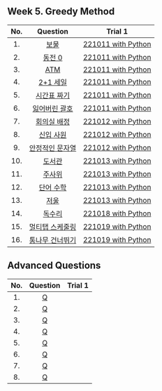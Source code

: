 ## Week 5. Greedy Method
|No.  |Question|Trial 1|
|:---:|:------:|:-----:|
|1.  |[보물](https://www.acmicpc.net/problem/1026)| [221011 with Python](https://github.com/JoonHyeok-hozy-Kim/algorithm_study/blob/main/BaekJoon/Solutions/Week5/py/Sol_A_221011_1026.py) |
|2.  |[동전 0](https://www.acmicpc.net/problem/11047)| [221011 with Python](https://github.com/JoonHyeok-hozy-Kim/algorithm_study/blob/main/BaekJoon/Solutions/Week5/py/Sol_B_221011_11047.py) |
|3.  |[ATM](https://www.acmicpc.net/problem/11399)| [221011 with Python](https://github.com/JoonHyeok-hozy-Kim/algorithm_study/blob/main/BaekJoon/Solutions/Week5/py/Sol_C_221011_11399.py) |
|4.  |[2+1 세일](https://www.acmicpc.net/problem/11508)| [221011 with Python](https://github.com/JoonHyeok-hozy-Kim/algorithm_study/blob/main/BaekJoon/Solutions/Week5/py/Sol_D_221011_11508.py) |
|5.  |[시간표 짜기](https://www.acmicpc.net/problem/14569)| [221011 with Python](https://github.com/JoonHyeok-hozy-Kim/algorithm_study/blob/main/BaekJoon/Solutions/Week5/py/Sol_E_221011_14569.py) |
|6.  |[잃어버린 괄호](https://www.acmicpc.net/problem/1541)| [221011 with Python](https://github.com/JoonHyeok-hozy-Kim/algorithm_study/blob/main/BaekJoon/Solutions/Week5/py/Sol_F_221011_1541.py) |
|7.  |[회의실 배정](https://www.acmicpc.net/problem/1931)| [221012 with Python](https://github.com/JoonHyeok-hozy-Kim/algorithm_study/blob/main/BaekJoon/Solutions/Week5/py/Sol_G_221012_1931_cheated.py) |
|8.  |[신입 사원](https://www.acmicpc.net/problem/1946)| [221012 with Python](https://github.com/JoonHyeok-hozy-Kim/algorithm_study/blob/main/BaekJoon/Solutions/Week5/py/Sol_H_221012_1946_cheated.py) |
|9.  |[안정적인 문자열](https://www.acmicpc.net/problem/4889)| [221012 with Python](https://github.com/JoonHyeok-hozy-Kim/algorithm_study/blob/main/BaekJoon/Solutions/Week5/py/Sol_I_221012_4889.py) |
|10. |[도서관](https://www.acmicpc.net/problem/1461)| [221013 with Python](https://github.com/JoonHyeok-hozy-Kim/algorithm_study/blob/main/BaekJoon/Solutions/Week5/py/Sol_J_221013_1461.py) |
|11. |[주사위](https://www.acmicpc.net/problem/1041)| [221013 with Python](https://github.com/JoonHyeok-hozy-Kim/algorithm_study/blob/main/BaekJoon/Solutions/Week5/py/Sol_K_221013_1041.py) |
|12. |[단어 수학](https://www.acmicpc.net/problem/1339)| [221013 with Python](https://github.com/JoonHyeok-hozy-Kim/algorithm_study/blob/main/BaekJoon/Solutions/Week5/py/Sol_L_221013_1339_cheated.py) |
|13. |[저울](https://www.acmicpc.net/problem/2437)| [221013 with Python](https://github.com/JoonHyeok-hozy-Kim/algorithm_study/blob/main/BaekJoon/Solutions/Week5/py/Sol_M_221013_2437.py) |
|14. |[독수리](https://www.acmicpc.net/problem/16238)| [221018 with Python](https://github.com/JoonHyeok-hozy-Kim/algorithm_study/blob/main/BaekJoon/Solutions/Week5/py/Sol_N_221018_16238_cheated.py) |
|15. |[멀티탭 스케줄링](https://www.acmicpc.net/problem/1700)| [221019 with Python](https://github.com/JoonHyeok-hozy-Kim/algorithm_study/blob/main/BaekJoon/Solutions/Week5/py/Sol_O_221019_1700_cheated.py) |
|16. |[통나무 건너뛰기](https://www.acmicpc.net/problem/11497)| [221019 with Python](https://github.com/JoonHyeok-hozy-Kim/algorithm_study/blob/main/BaekJoon/Solutions/Week5/py/Sol_P_221019_11497.py) |

## Advanced Questions
|No.  |Question|Trial 1|
|:---:|:------:|:-----:|
|1. |[Q](https://www.acmicpc.net/problem/1052 )| []()|
|2. |[Q](https://www.acmicpc.net/problem/1744 )| []()|
|3. |[Q](https://www.acmicpc.net/problem/2872 )| []()|
|4. |[Q](https://www.acmicpc.net/problem/7570 )| []()|
|5. |[Q](https://www.acmicpc.net/problem/9009 )| []()|
|6. |[Q](https://www.acmicpc.net/problem/12931)| []()|
|7. |[Q](https://www.acmicpc.net/problem/18310)| []()|
|8. |[Q](https://www.acmicpc.net/problem/25381)| []()|